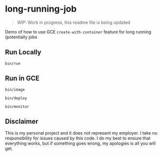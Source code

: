 # long-running-job

> WIP: Work in progress, this readme file is being updated

Demo of how to use GCE `create-with-container` feature for long running (potentially jobs

## Run Locally

```shell
bin/run
```

## Run in GCE

```shell
bin/image
```

```shell
bin/deploy
```

```shell
bin/monitor
```


## Disclaimer

This is my personal project and it does not represent my employer. I take no responsibility for issues caused by this code. I do my best to ensure that everything works, but if something goes wrong, my apologies is all you will get.